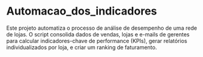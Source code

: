 # Automacao_dos_indicadores

Este projeto automatiza o processo de análise de desempenho de uma rede de lojas. O script consolida dados de vendas, lojas e e-mails de gerentes para calcular indicadores-chave de performance (KPIs), gerar relatórios individualizados por loja, e criar um ranking de faturamento.
